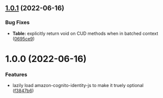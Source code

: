 ## [1.0.1](https://github.com/soliantconsulting/fm-odata-client/compare/v1.0.0...v1.0.1) (2022-06-16)


### Bug Fixes

* **Table:** explicitly return void on CUD methods when in batched context ([0695ce9](https://github.com/soliantconsulting/fm-odata-client/commit/0695ce9acf326313b8ae12717f531e231c6d9222))

# 1.0.0 (2022-06-16)


### Features

* lazily load amazon-cognito-identity-js to make it truely optional ([f3847b6](https://github.com/soliantconsulting/fm-odata-client/commit/f3847b6c909d57369609ed49127dd1155281dfcd))
